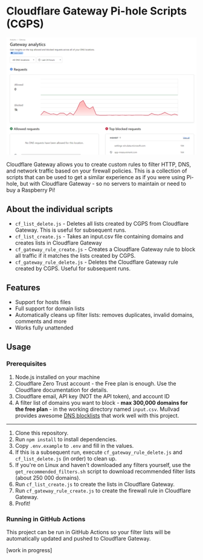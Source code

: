# Cloudflare Gateway Pi-hole Scripts (CGPS)

![Cloudflare Gateway Analytics screenshot](.github/images/gateway_analytics.png)

Cloudflare Gateway allows you to create custom rules to filter HTTP, DNS, and network traffic based on your firewall policies. This is a collection of scripts that can be used to get a similar experience as if you were using Pi-hole, but with Cloudflare Gateway - so no servers to maintain or need to buy a Raspberry Pi!

## About the individual scripts

- `cf_list_delete.js` - Deletes all lists created by CGPS from Cloudflare Gateway. This is useful for subsequent runs.
- `cf_list_create.js` - Takes an input.csv file containing domains and creates lists in Cloudflare Gateway
- `cf_gateway_rule_create.js` - Creates a Cloudflare Gateway rule to block all traffic if it matches the lists created by CGPS.
- `cf_gateway_rule_delete.js` - Deletes the Cloudflare Gateway rule created by CGPS. Useful for subsequent runs.

## Features

- Support for hosts files
- Full support for domain lists
- Automatically cleans up filter lists: removes duplicates, invalid domains, comments and more
- Works fully unattended

## Usage

### Prerequisites

1. Node.js installed on your machine
2. Cloudflare Zero Trust account - the Free plan is enough. Use the Cloudflare documentation for details.
3. Cloudflare email, API key (NOT the API token), and account ID
4. A filter list of domains you want to block - **max 300,000 domains for the free plan** - in the working directory named `input.csv`. Mullvad provides awesome [DNS blocklists](https://github.com/mullvad/dns-blocklists) that work well with this project.

---

1. Clone this repository.
2. Run `npm install` to install dependencies.
3. Copy `.env.example` to `.env` and fill in the values.
4. If this is a subsequent run, execute `cf_gateway_rule_delete.js` and `cf_list_delete.js` (in order) to clean up.
5. If you're on Linux and haven't downloaded any filters yourself, use the `get_recommended_filters.sh` script to download recommended filter lists (about 250 000 domains).
6. Run `cf_list_create.js` to create the lists in Cloudflare Gateway.
7. Run `cf_gateway_rule_create.js` to create the firewall rule in Cloudflare Gateway.
8. Profit!

### Running in GitHub Actions

This project can be run in GitHub Actions so your filter lists will be automatically updated and pushed to Cloudflare Gateway.

[work in progress]
